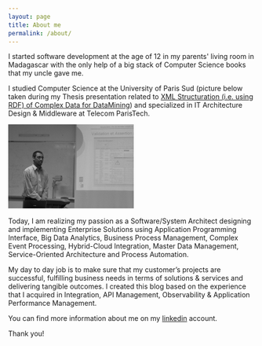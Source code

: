```yaml
---
layout: page
title: About me
permalink: /about/
---
```


I started software development at the age of 12 in my parents' living  room in Madagascar with the only help of a big stack of Computer Science books that my uncle gave me. 

I studied Computer Science at the University of  Paris Sud (picture below taken during my Thesis presentation related to [XML Structuration (i.e. using RDF) of Complex Data for DataMining](/assets/about/Master-Thesis-in-Resource-Description-Framework.pdf)) and specialized in IT Architecture Design & Middleware at Telecom ParisTech.

<img src="/assets/about/internship-presentation-2004.png" alt="internship-presentation-2004" style="zoom: 25%;" />

Today, I am realizing my passion as a Software/System Architect designing and implementing Enterprise  Solutions using Application Programming Interface, Big Data Analytics,  Business Process Management, Complex Event Processing, Hybrid-Cloud  Integration, Master Data Management, Service-Oriented Architecture and  Process Automation. 

My day to day job is to make sure that my  customer’s projects are successful, fulfilling business needs in terms  of solutions & services and delivering tangible outcomes. I created this blog based on the experience that I acquired in Integration, API Management, Observability & Application Performance Management.

You can find more information about me on my [linkedin](https://www.linkedin.com/in/anthonyrabiaza/) account.

Thank you!

